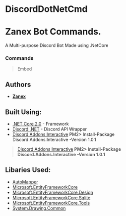 # DiscordDotNetCmd

# Zanex Bot Commands.
A Multi-purpose Discord Bot Made using .NetCore

### Commands
> Embed 

## Authors
* [**Zanex**](https://github.com/ZanexOwO)

## Built Using:
* [.NET Core 2.0](https://docs.microsoft.com/en-us/dotnet/core/) - Framework
* [Discord .NET](https://github.com/RogueException/Discord.Net) - Discord API Wrapper 
* [Discord Addons Interactive](https://www.nuget.org/packages/Discord.Addons.Interactive/)
  PM2> Install-Package Discord.Addons.Interactive -Version 1.0.1
> [Discord Addons Interactive](https://www.nuget.org/packages/Discord.Addons.Interactive/) **PM2> Install-Package Discord.Addons.Interactive -Version 1.0.1**


## Libaries Used:
* [AutoMapper]()
* [Microsoft.EntityFrameworkCore]()
* [Microsoft.EntityFrameworkCore.Design]()
* [Microsoft.EntityFrameworkCore.Sqlite]()
* [Microsoft.EntityFrameworkCore.Tools]()
* [System.Drawing.Common]()
